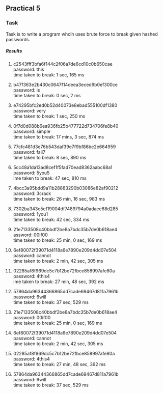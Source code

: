   ## Practical 5
  
  ### Task
  Task is to write a program whcih uses brute force to break given hashed passwords.
  
  ##### Results
  
1. c2543fff3bfa6f144c2f06a7de6cd10c0b650cae
<br/>password: this
<br/>time taken to break: 1 sec, 165 ms

2. b47f363e2b430c0647f14deea3eced9b0ef300ce
<br/>password: is
<br/>time taken to break: 0 sec, 2 ms

3. e74295bfc2ed0b52d40073e8ebad555100df1380
<br/>password: very
<br/>time taken to break: 1 sec, 250 ms

4. 0f7d0d088b6ea936fb25b477722d734706fe8b40
<br/>password: simple
<br/>time taken to break: 17 mins, 3 sec, 874 ms

5. 77cfc481d3e76b543daf39e7f9bf86be2e664959
<br/>password: fail7
<br/>time taken to break: 8 sec, 890 ms

6. 5cc48a1da13ad8cef1f5fad70ead8362aabc68a1
<br/>password: 5you5
<br/>ime taken to break: 47 sec, 810 ms

7. 4bcc3a95bdd9a11b28883290b03086e82af90212
<br/>password: 3crack
<br/>time taken to break: 26 min, 16 sec, 983 ms

8. 7302ba343c5ef19004df7489794a0adaee68d285
<br/>password: 1you1
<br/>time taken to break: 42 sec, 334 ms

9. 21e7133508c40bbdf2be8a7bdc35b7de0b618ae4
<br/>assword: 00if00
<br/>time taken to break: 25 min, 0 sec, 169 ms

10. 6ef80072f39071d4118a6e7890e209d4dd07e504
<br/>password: cannot
<br/>time taken to break: 2 min, 42 sec, 305 ms

11. 02285af8f969dc5c7b12be72fbce858997afe80a
<br/>password: 4this4
<br/>ime taken to break: 27 min, 48 sec, 392 ms

12. 57864da96344366865dd7cade69467d811a7961b
<br/>password: 6will
<br/>time taken to break: 37 sec, 529 ms
9. 21e7133508c40bbdf2be8a7bdc35b7de0b618ae4
<br/>password: 00if00
<br/>time taken to break: 25 min, 0 sec, 169 ms

10. 6ef80072f39071d4118a6e7890e209d4dd07e504
<br/>password: cannot
<br/>time taken to break: 2 min, 42 sec, 305 ms

11. 02285af8f969dc5c7b12be72fbce858997afe80a
<br/>password: 4this4
<br/>time taken to break: 27 min, 48 sec, 392 ms

12. 57864da96344366865dd7cade69467d811a7961b
<br/>password: 6will
<br/>time taken to break: 37 sec, 529 ms
